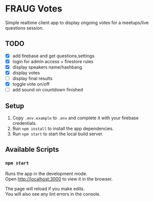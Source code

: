 # FRAUG Votes

Simple realtime client app to display ongoing votes for a meetups/live questions session.

## TODO

-   [x] add firebase and get questions,settings
-   [x] login for admin access + firestore rules
-   [x] display speakers name/hashbang
-   [x] display votes
-   [ ] display final results
-   [x] toggle vote on/off
-   [ ] add sound on countdown finished

## Setup

1. Copy `.env.example` to `.env` and complete it with your firebase credentials.
2. Run `npm install` to install the app dependencies.
3. Run `npm start` to start the local build server.

## Available Scripts

### `npm start`

Runs the app in the development mode.\
Open [http://localhost:3000](http://localhost:3000) to view it in the browser.

The page will reload if you make edits.\
You will also see any lint errors in the console.
